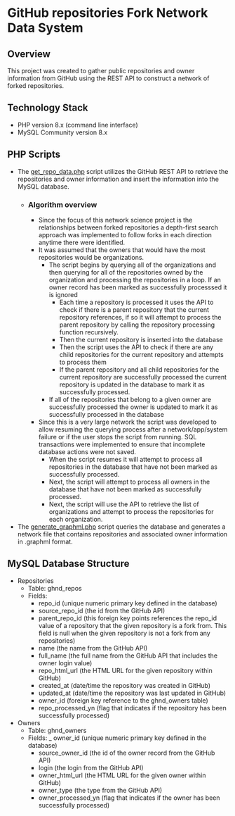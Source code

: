 # GitHub repositories Fork Network Data System

## Overview
This project was created to gather public repositories and owner information from GitHub using the REST API to construct a network of forked repositories.

## Technology Stack
-   PHP version 8.x (command line interface)
-   MySQL Community version 8.x

## PHP Scripts
-   The [get_repo_data.php](./app/get_repo_data.php) script utilizes the GitHub REST API to retrieve the repositories and owner information and insert the information into the MySQL database.  
    -   ### Algorithm overview
		-   Since the focus of this network science project is the relationships between forked repositories a depth-first search approach was implemented to follow forks in each direction anytime there were identified.  
		-   It was assumed that the owners that would have the most repositories would be organizations. 
			-   The script begins by querying all of the organizations and then querying for all of the repositories owned by the organization and processing the repositories in a loop.  If an owner record has been marked as successfully processsed it is ignored
				-   Each time a repository is processed it uses the API to check if there is a parent repository that the current repository references, if so it will attempt to process the parent repository by calling the repository processing function recursively.
				-   Then the current repository is inserted into the database
				-   Then the script uses the API to check if there are any child repositories for the current repository and attempts to process them
				-   If the parent repository and all child repositories for the current repository are successfully processed the current repository is updated in the database to mark it as successfully processed.
			-   If all of the repositories that belong to a given owner are successfully processed the owner is updated to mark it as successfully processed in the database
		-   Since this is a very large network the script was developed to allow resuming the querying process after a network/app/system failure or if the user stops the script from running.  SQL transactions were implemented to ensure that incomplete database actions were not saved.  
			-   When the script resumes it will attempt to process all repositories in the database that have not been marked as successfully processed.
			-   Next, the script will attempt to process all owners in the database that have not been marked as successfully processed.
			-   Next, the script will use the API to retrieve the list of organizations and attempt to process the repositories for each organization.  
-   The [generate_graphml.php](./app/generate_graphml.php) script queries the database and generates a network file that contains repositories and associated owner information in .graphml format.  

## MySQL Database Structure
-   Repositories 
	-   Table: ghnd_repos
	-   Fields:
		-   repo_id (unique numeric primary key defined in the database)
		-   source_repo_id (the id from the GitHub API)
		-   parent_repo_id (this foreign key points references the repo_id value of a repository that the given repository is a fork from.  This field is null when the given repository is not a fork from any repositories)
		-   name (the name from the GitHub API)
		-   full_name (the full name from the GitHub API that includes the owner login value)
		-   repo_html_url (the HTML URL for the given repository within GitHub)
		-   created_at (date/time the repository was created in GitHub)
		-   updated_at (date/time the repository was last updated in GitHub)
		-   owner_id (foreign key reference to the ghnd_owners table)
		-   repo_processed_yn (flag that indicates if the repository has been successfully processed)
-   Owners
	-   Table: ghnd_owners
	-   Fields:
		_   owner_id (unique numeric primary key defined in the database)
		-   source_owner_id (the id of the owner record from the GitHub API)
		-   login (the login from the GitHub API)
		-   owner_html_url (the HTML URL for the given owner within GitHub)
		-   owner_type (the type from the GitHub API)
		-   owner_processed_yn (flag that indicates if the owner has been successfully processed)
